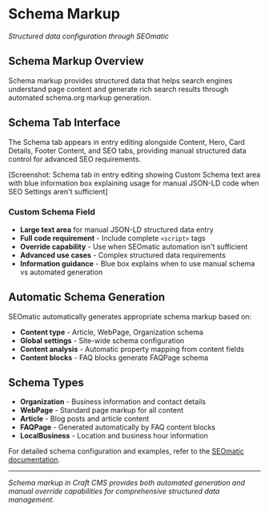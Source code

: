 # Schema Markup

*Structured data configuration through SEOmatic*

## Schema Markup Overview

Schema markup provides structured data that helps search engines understand page content and generate rich search results through automated schema.org markup generation.

## Schema Tab Interface

The Schema tab appears in entry editing alongside Content, Hero, Card Details, Footer Content, and SEO tabs, providing manual structured data control for advanced SEO requirements.

[Screenshot: Schema tab in entry editing showing Custom Schema text area with blue information box explaining usage for manual JSON-LD code when SEO Settings aren't sufficient]

### Custom Schema Field
- **Large text area** for manual JSON-LD structured data entry
- **Full code requirement** - Include complete `<script>` tags
- **Override capability** - Use when SEOmatic automation isn't sufficient
- **Advanced use cases** - Complex structured data requirements
- **Information guidance** - Blue box explains when to use manual schema vs automated generation

## Automatic Schema Generation

SEOmatic automatically generates appropriate schema markup based on:
- **Content type** - Article, WebPage, Organization schema
- **Global settings** - Site-wide schema configuration
- **Content analysis** - Automatic property mapping from content fields
- **Content blocks** - FAQ blocks generate FAQPage schema

## Schema Types

- **Organization** - Business information and contact details
- **WebPage** - Standard page markup for all content
- **Article** - Blog posts and article content
- **FAQPage** - Generated automatically by FAQ content blocks
- **LocalBusiness** - Location and business hour information

For detailed schema configuration and examples, refer to the [SEOmatic documentation](https://nystudio107.com/docs/seomatic/).

---

*Schema markup in Craft CMS provides both automated generation and manual override capabilities for comprehensive structured data management.*
